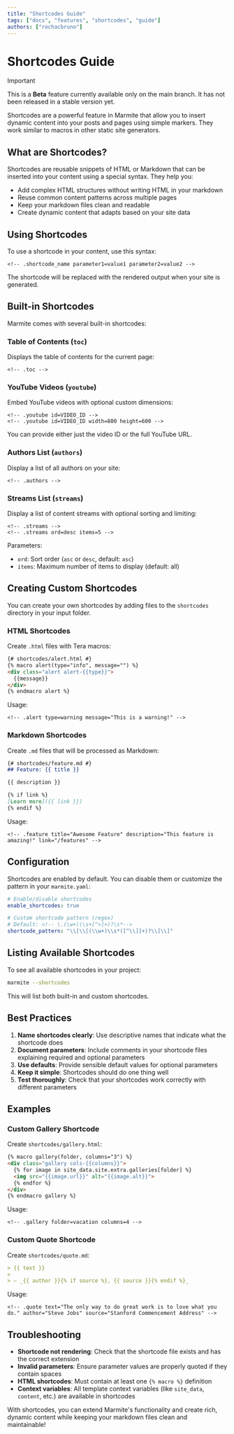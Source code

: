 ```yaml
---
title: "Shortcodes Guide"
tags: ["docs", "features", "shortcodes", "guide"]
authors: ["rochacbruno"]
---
```


# Shortcodes Guide

> [!IMPORTANT]
> This is a **Beta** feature currently available only on the main branch. It has not been released in a stable version yet.

Shortcodes are a powerful feature in Marmite that allow you to insert dynamic content into your posts and pages using simple markers. They work similar to macros in other static site generators.

## What are Shortcodes?

Shortcodes are reusable snippets of HTML or Markdown that can be inserted into your content using a special syntax. They help you:

- Add complex HTML structures without writing HTML in your markdown
- Reuse common content patterns across multiple pages
- Keep your markdown files clean and readable
- Create dynamic content that adapts based on your site data

## Using Shortcodes

To use a shortcode in your content, use this syntax:

```
<!-- .shortcode_name parameter1=value1 parameter2=value2 -->
```

The shortcode will be replaced with the rendered output when your site is generated.

## Built-in Shortcodes

Marmite comes with several built-in shortcodes:

### Table of Contents (`toc`)

Displays the table of contents for the current page:

```
<!-- .toc -->
```

### YouTube Videos (`youtube`)

Embed YouTube videos with optional custom dimensions:

```
<!-- .youtube id=VIDEO_ID -->
<!-- .youtube id=VIDEO_ID width=800 height=600 -->
```

You can provide either just the video ID or the full YouTube URL.

### Authors List (`authors`)

Display a list of all authors on your site:

```
<!-- .authors -->
```

### Streams List (`streams`)

Display a list of content streams with optional sorting and limiting:

```
<!-- .streams -->
<!-- .streams ord=desc items=5 -->
```

Parameters:
- `ord`: Sort order (`asc` or `desc`, default: `asc`)
- `items`: Maximum number of items to display (default: all)

## Creating Custom Shortcodes

You can create your own shortcodes by adding files to the `shortcodes` directory in your input folder.

### HTML Shortcodes

Create `.html` files with Tera macros:

```html
{# shortcodes/alert.html #}
{% macro alert(type="info", message="") %}
<div class="alert alert-{{type}}">
  {{message}}
</div>
{% endmacro alert %}
```

Usage:
```
<!-- .alert type=warning message="This is a warning!" -->
```

### Markdown Shortcodes

Create `.md` files that will be processed as Markdown:

```markdown
{# shortcodes/feature.md #}
## Feature: {{ title }}

{{ description }}

{% if link %}
[Learn more]({{ link }})
{% endif %}
```

Usage:
```
<!-- .feature title="Awesome Feature" description="This feature is amazing!" link="/features" -->
```

## Configuration

Shortcodes are enabled by default. You can disable them or customize the pattern in your `marmite.yaml`:

```yaml
# Enable/disable shortcodes
enable_shortcodes: true

# Custom shortcode pattern (regex)
# Default: <!-- \.(\w+)(\s+[^>]+)?\s*-->
shortcode_pattern: "\\[\\[(\\w+)\\s*([^\\]]+)?\\]\\]"
```

## Listing Available Shortcodes

To see all available shortcodes in your project:

```bash
marmite --shortcodes
```

This will list both built-in and custom shortcodes.

## Best Practices

1. **Name shortcodes clearly**: Use descriptive names that indicate what the shortcode does
2. **Document parameters**: Include comments in your shortcode files explaining required and optional parameters
3. **Use defaults**: Provide sensible default values for optional parameters
4. **Keep it simple**: Shortcodes should do one thing well
5. **Test thoroughly**: Check that your shortcodes work correctly with different parameters

## Examples

### Custom Gallery Shortcode

Create `shortcodes/gallery.html`:

```html
{% macro gallery(folder, columns="3") %}
<div class="gallery cols-{{columns}}">
  {% for image in site_data.site.extra.galleries[folder] %}
  <img src="{{image.url}}" alt="{{image.alt}}">
  {% endfor %}
</div>
{% endmacro gallery %}
```

Usage:
```
<!-- .gallery folder=vacation columns=4 -->
```

### Custom Quote Shortcode

Create `shortcodes/quote.md`:

```markdown
> {{ text }}
> 
> — _{{ author }}{% if source %}, {{ source }}{% endif %}_
```

Usage:
```
<!-- .quote text="The only way to do great work is to love what you do." author="Steve Jobs" source="Stanford Commencement Address" -->
```

## Troubleshooting

- **Shortcode not rendering**: Check that the shortcode file exists and has the correct extension
- **Invalid parameters**: Ensure parameter values are properly quoted if they contain spaces
- **HTML shortcodes**: Must contain at least one `{% macro %}` definition
- **Context variables**: All template context variables (like `site_data`, `content`, etc.) are available in shortcodes

With shortcodes, you can extend Marmite's functionality and create rich, dynamic content while keeping your markdown files clean and maintainable!